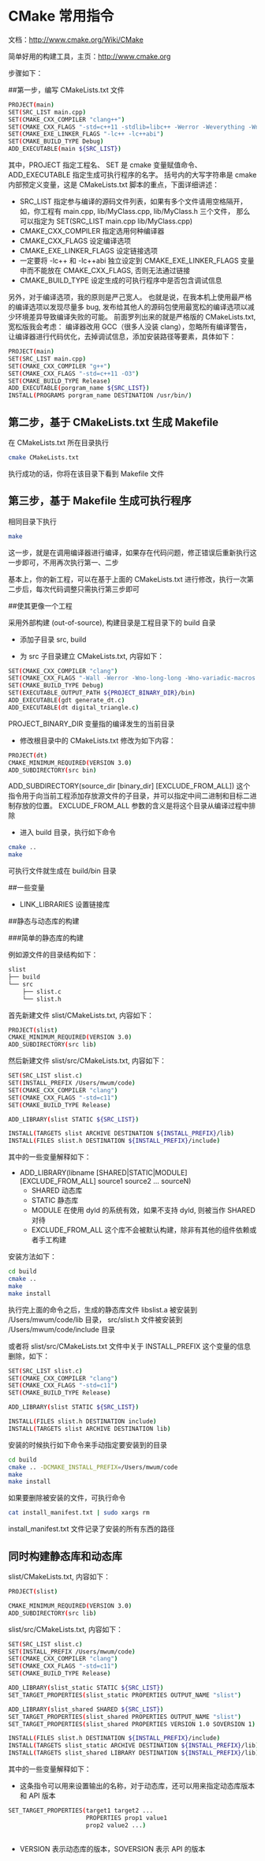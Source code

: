 # CMake 常用指令


文档：http://www.cmake.org/Wiki/CMake

简单好用的构建工具，主页：http://www.cmake.org

步骤如下：

##第一步，编写 CMakeLists.txt 文件


```sh
PROJECT(main)
SET(SRC_LIST main.cpp)
SET(CMAKE_CXX_COMPILER "clang++")
SET(CMAKE_CXX_FLAGS "-std=c++11 -stdlib=libc++ -Werror -Weverything -Wno-deprecated-declarations -Wno-disabled-macro-expansion -Wno-float-equal -Wno-c++98-compat -Wno-c++98-compat-pedantic -Wno-global-constructors -Wno-exit-time-destructors -Wno-missing-prototypes -Wno-padded -Wno-old-style-cast")
SET(CMAKE_EXE_LINKER_FLAGS "-lc++ -lc++abi")
SET(CMAKE_BUILD_TYPE Debug)
ADD_EXECUTABLE(main ${SRC_LIST})
```

其中，PROJECT 指定工程名、 SET 是 cmake 变量赋值命令、 ADD_EXECUTABLE 指定生成可执行程序的名字。 括号内的大写字符串是 cmake 内部预定义变量，这是 CMakeLists.txt 脚本的重点，下面详细讲述：


- SRC_LIST 指定参与编译的源码文件列表，如果有多个文件请用空格隔开， 如，你工程有 main.cpp, lib/MyClass.cpp, lib/MyClass.h 三个文件， 那么可以指定为 SET(SRC_LIST main.cpp lib/MyClass.cpp)
- CMAKE_CXX_COMPILER 指定选用何种编译器
- CMAKE_CXX_FLAGS 设定编译选项
- CMAKE_EXE_LINKER_FLAGS 设定链接选项
- 一定要将 -lc++ 和 -lc++abi 独立设定到 CMAKE_EXE_LINKER_FLAGS 变量中而不能放在 CMAKE_CXX_FLAGS, 否则无法通过链接
- CMAKE_BUILD_TYPE 设定生成的可执行程序中是否包含调试信息


另外，对于编译选项，我的原则是严己宽人。 也就是说，在我本机上使用最严格的编译选项以发现尽量多 bug, 发布给其他人的源码包使用最宽松的编译选项以减少环境差异导致编译失败的可能。 前面罗列出来的就是严格版的 CMakeLists.txt, 宽松版我会考虑： 编译器改用 GCC（很多人没装 clang），忽略所有编译警告，让编译器进行代码优化，去掉调试信息，添加安装路径等要素，具体如下：


```sh
PROJECT(main)
SET(SRC_LIST main.cpp)
SET(CMAKE_CXX_COMPILER "g++")
SET(CMAKE_CXX_FLAGS "-std=c++11 -O3")
SET(CMAKE_BUILD_TYPE Release)
ADD_EXECUTABLE(porgram_name ${SRC_LIST})
INSTALL(PROGRAMS porgram_name DESTINATION /usr/bin/)
```


## 第二步，基于 CMakeLists.txt 生成 Makefile


在 CMakeLists.txt 所在目录执行

```sh
cmake CMakeLists.txt
```

执行成功的话，你将在该目录下看到 Makefile 文件

## 第三步，基于 Makefile 生成可执行程序

相同目录下执行

```sh
make
```

这一步，就是在调用编译器进行编译，如果存在代码问题，修正错误后重新执行这一步即可，不用再次执行第一、二步


基本上，你的新工程，可以在基于上面的 CMakeLists.txt 进行修改，执行一次第二步后，每次代码调整只需执行第三步即可

##使其更像一个工程

采用外部构建 (out-of-source), 构建目录是工程目录下的 build 自录

- 添加子目录 src, build

- 为 src 子目录建立 CMakeLists.txt, 内容如下：

```sh
SET(CMAKE_CXX_COMPILER "clang")
SET(CMAKE_CXX_FLAGS "-Wall -Werror -Wno-long-long -Wno-variadic-macros -fexceptions -DNDEBUG -std=c99")
SET(CMAKE_BUILD_TYPE Debug)
SET(EXECUTABLE_OUTPUT_PATH ${PROJECT_BINARY_DIR}/bin)
ADD_EXECUTABLE(gdt generate_dt.c)
ADD_EXECUTABLE(dt digital_triangle.c)
```

PROJECT_BINARY_DIR 变量指的编译发生的当前目录

- 修改根目录中的 CMakeLists.txt 修改为如下内容：


```sh
PROJECT(dt)
CMAKE_MINIMUM_REQUIRED(VERSION 3.0)
ADD_SUBDIRECTORY(src bin)
```

ADD_SUBDIRECTORY(source_dir [binary_dir] [EXCLUDE_FROM_ALL])
这个指令用于向当前工程添加存放源文件的子目录，并可以指定中间二进制和目标二进制存放的位置。 EXCLUDE_FROM_ALL 参数的含义是将这个目录从编译过程中排除

- 进入 build 目录，执行如下命令

```sh
cmake ..
make
```

可执行文件就生成在 build/bin 目录

##一些变量

- LINK_LIBRARIES 设置链接库

##静态与动态库的构建

###简单的静态库的构建

例如源文件的目录结构如下：

```sh
slist
├── build
└── src
    ├── slist.c
    └── slist.h
```


首先新建文件 slist/CMakeLists.txt, 内容如下：

```sh
PROJECT(slist)
CMAKE_MINIMUM_REQUIRED(VERSION 3.0)
ADD_SUBDIRECTORY(src lib)
```

然后新建文件 slist/src/CMakeLists.txt, 内容如下：


```sh
SET(SRC_LIST slist.c)
SET(INSTALL_PREFIX /Users/mwum/code)
SET(CMAKE_CXX_COMPILER "clang")
SET(CMAKE_CXX_FLAGS "-std=c11")
SET(CMAKE_BUILD_TYPE Release)

ADD_LIBRARY(slist STATIC ${SRC_LIST})

INSTALL(TARGETS slist ARCHIVE DESTINATION ${INSTALL_PREFIX}/lib)
INSTALL(FILES slist.h DESTINATION ${INSTALL_PREFIX}/include)
```

其中的一些变量解释如下：


- ADD_LIBRARY(libname [SHARED|STATIC|MODULE] [EXCLUDE_FROM_ALL] source1 source2 ... sourceN)
    -  SHARED 动态库
    - STATIC 静态库
    - MODULE 在使用 dyld 的系统有效，如果不支持 dyld, 则被当作 SHARED 对待
    - EXCLUDE_FROM_ALL 这个库不会被默认构建，除非有其他的组件依赖或者手工构建
    

安装方法如下：

```sh
cd build
cmake ..
make
make install
```

执行完上面的命令之后，生成的静态库文件 libslist.a 被安装到 /Users/mwum/code/lib 目录， src/slist.h 文件被安装到 /Users/mwum/code/include 目录

或者将 slist/src/CMakeLists.txt 文件中关于 INSTALL_PREFIX 这个变量的信息删除，如下：


```sh
SET(SRC_LIST slist.c)
SET(CMAKE_CXX_COMPILER "clang")
SET(CMAKE_CXX_FLAGS "-std=c11")
SET(CMAKE_BUILD_TYPE Release)

ADD_LIBRARY(slist STATIC ${SRC_LIST})

INSTALL(FILES slist.h DESTINATION include)
INSTALL(TARGETS slist ARCHIVE DESTINATION lib)
```

安装的时候执行如下命令来手动指定要安装到的目录



```sh
cd build
cmake .. -DCMAKE_INSTALL_PREFIX=/Users/mwum/code
make
make install
```

如果要删除被安装的文件，可执行命令

```sh
cat install_manifest.txt | sudo xargs rm
```

install_manifest.txt 文件记录了安装的所有东西的路径

## 同时构建静态库和动态库

slist/CMakeLists.txt, 内容如下：

```sh
PROJECT(slist)

CMAKE_MINIMUM_REQUIRED(VERSION 3.0)
ADD_SUBDIRECTORY(src lib)
```

slist/src/CMakeLists.txt, 内容如下：


```sh
SET(SRC_LIST slist.c)
SET(INSTALL_PREFIX /Users/mwum/code)
SET(CMAKE_CXX_COMPILER "clang")
SET(CMAKE_CXX_FLAGS "-std=c11")
SET(CMAKE_BUILD_TYPE Release)

ADD_LIBRARY(slist_static STATIC ${SRC_LIST})
SET_TARGET_PROPERTIES(slist_static PROPERTIES OUTPUT_NAME "slist")

ADD_LIBRARY(slist_shared SHARED ${SRC_LIST})
SET_TARGET_PROPERTIES(slist_shared PROPERTIES OUTPUT_NAME "slist")
SET_TARGET_PROPERTIES(slist_shared PROPERTIES VERSION 1.0 SOVERSION 1)

INSTALL(FILES slist.h DESTINATION ${INSTALL_PREFIX}/include)
INSTALL(TARGETS slist_static ARCHIVE DESTINATION ${INSTALL_PREFIX}/lib)
INSTALL(TARGETS slist_shared LIBRARY DESTINATION ${INSTALL_PREFIX}/lib)
```

其中的一些变量解释如下：

- 这条指令可以用来设置输出的名称，对于动态库，还可以用来指定动态库版本和 API 版本

```sh
SET_TARGET_PROPERTIES(target1 target2 ...
                      PROPERTIES prop1 value1
                      prop2 value2 ...)
                      
```

- VERSION 表示动态库的版本，SOVERSION 表示 API 的版本

